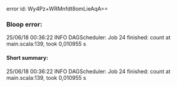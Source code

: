 error id: Wy4Pz+WRMnfdt8omLieAqA==
### Bloop error:

25/06/18 00:36:22 INFO DAGScheduler: Job 24 finished: count at main.scala:139, took 0,010955 s
#### Short summary: 

25/06/18 00:36:22 INFO DAGScheduler: Job 24 finished: count at main.scala:139, took 0,010955 s